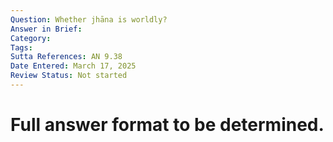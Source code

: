 ```yaml
---
Question: Whether jhāna is worldly?
Answer in Brief:
Category:
Tags:
Sutta References: AN 9.38
Date Entered: March 17, 2025
Review Status: Not started
---
```


# Full answer format to be determined.
